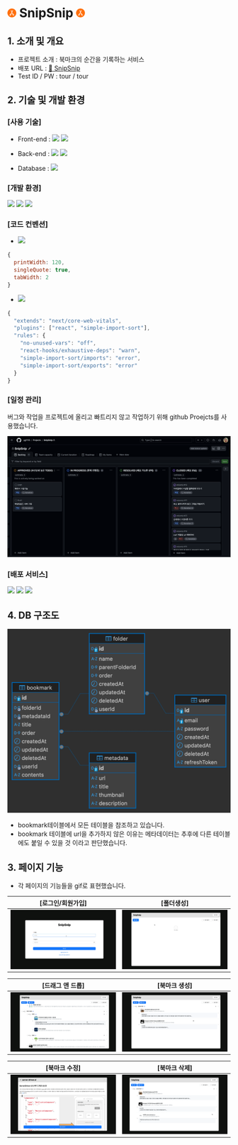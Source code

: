 # <span><img src="./asset/logo.png" width="20" height="20" /> SnipSnip <img src="./asset/logo.png" width="20" height="20" /></span>

## 1. 소개 및 개요

- 프로젝트 소개 : 북마크의 순간을 기록하는 서비스
- 배포 URL : [🔗 SnipSnip](https://www.snipsnip.site)
- Test ID / PW : tour / tour

## 2. 기술 및 개발 환경

### [사용 기술]

- Front-end : <img src="https://img.shields.io/badge/Next.js-14-blue?logo=next.js"> <img src="https://img.shields.io/badge/CSS-3-1572B6?logo=css3&logoColor=white">

- Back-end : <img src="https://img.shields.io/badge/Nest.js-10-E0234E?logo=nestjs"> <img src="https://img.shields.io/badge/TypeORM-0.3.20-262626?logo=typeorm">

- Database : <img src="https://img.shields.io/badge/MySQL-8.0-4479A1?logo=mysql">

### [개발 환경]

<img src="https://img.shields.io/badge/Git-F05032?style=flat-square&logo=Git&logoColor=white"/> <img src="https://img.shields.io/badge/GitHub-181717?style=flat-square&logo=GitHub&logoColor=white"/> <img src="https://img.shields.io/badge/Notion-000000?style=flat-square&logo=Notion&logoColor=white"/>

### [코드 컨벤션]

- <img src="https://img.shields.io/badge/Prettier-F7B93E?style=flat-square&logo=Prettier&logoColor=white"/>

```javascript
{
  printWidth: 120,
  singleQuote: true,
  tabWidth: 2
}
```

- <img src="https://img.shields.io/badge/ESLint-4B32C3?style=flat-square&logo=ESLint&logoColor=white"/>

```javascript
{
  "extends": "next/core-web-vitals",
  "plugins": ["react", "simple-import-sort"],
  "rules": {
    "no-unused-vars": "off",
    "react-hooks/exhaustive-deps": "warn",
    "simple-import-sort/imports": "error",
    "simple-import-sort/exports": "error"
  }
}
```

### [일정 관리]

버그와 작업을 프로젝트에 올리고 빠트리지 않고 작업하기 위해 github Proejcts를 사용했습니다.

![image](./asset/project.png)

### [배포 서비스]

<img src="https://img.shields.io/badge/SSH-OpenSSH%208.6-008080?logo=ssh"> <img src="https://img.shields.io/badge/Docker-20.10.7-2496ED?logo=docker&logoColor=white"> <img src="https://img.shields.io/badge/Nginx-1.21.3-009639?logo=nginx&logoColor=white">

## 4. DB 구조도

![image](./asset/snipsnip.png)

- bookmark테이블에서 모든 테이블을 참조하고 있습니다.
- bookmark 테이블에 url을 추가하지 않은 이유는 메타데이터는 추후에 다른 테이블에도 붙일 수 있을 것 이라고 판단했습니다.

## 3. 페이지 기능

- 각 페이지의 기능들을 gif로 표현했습니다.

| [로그인/회원가입]                                      | [폴더생성]                                       |
| ------------------------------------------------------ | ------------------------------------------------ |
| <img width="100%;" src="./asset/로그인회원가입.gif" /> | <img width="100%;" src="./asset/폴더생성.gif" /> |

| [드래그 앤 드롭]                                     | [북마크 생성]                                      |
| ---------------------------------------------------- | -------------------------------------------------- |
| <img width="100%;" src="./asset/드래그앤드롭.gif" /> | <img width="100%;" src="./asset/북마크생성.gif" /> |

| [북마크 수정]                                      | [북마크 삭제]                                      |
| -------------------------------------------------- | -------------------------------------------------- |
| <img width="100%;" src="./asset/북마크수정.gif" /> | <img width="100%;" src="./asset/북마크삭제.gif" /> |
